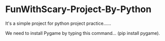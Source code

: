 # FunWithScary-Project-By-Python
It's a simple project for python project practice......

We need to install Pygame by typing this command... (pip install pygame).

